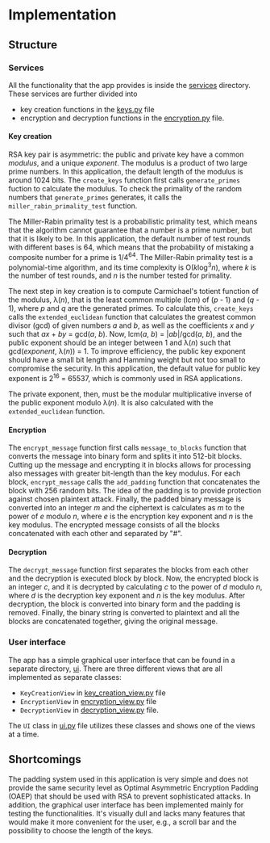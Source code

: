 # Implementation

## Structure

### Services

All the functionality that the app provides is inside the [services](https://github.com/SiniCode/keysmith/tree/main/src/services) directory.
These services are further divided into
* key creation functions in the [keys.py](https://github.com/SiniCode/keysmith/blob/main/src/services/keys.py) file
* encryption and decryption functions in the [encryption.py](https://github.com/SiniCode/keysmith/blob/main/src/services/encryption.py) file.

#### Key creation

RSA key pair is asymmetric: the public and private key have a common *modulus*, and a unique *exponent*.
The modulus is a product of two large prime numbers. In this application, the default length of the modulus is around 1024 bits. 
The `create_keys` function first calls `generate_primes` fuction to calculate the modulus. To check the primality of the random numbers that `generate_primes` generates, it calls the `miller_rabin_primality_test` function.

The Miller-Rabin primality test is a probabilistic primality test, which means that the algorithm cannot guarantee that a number is a prime number, but that it is likely to be.
In this application, the default number of test rounds with different bases is 64, which means that the probability of mistaking a composite number for a prime is 1/4<sup>64</sup>.
The Miller-Rabin primality test is a polynomial-time algorithm, and its time complexity is O(*k*log<sup>3</sup>*n*), where *k* is the number of test rounds, and *n* is the number tested for primality.

The next step in key creation is to compute Carmichael's totient function of the modulus, λ(*n*), that is the least common multiple (lcm) of (*p* - 1) and (*q* - 1), where *p* and *q* are the generated primes.
To calculate this, `create_keys` calls the `extended_euclidean` function that calculates the greatest common divisor (gcd) of given numbers *a* and *b*, as well as the coefficients *x* and *y* such that *ax* + *by* = gcd(*a*, *b*).
Now, lcm(*a*, *b*) = |*ab*|/gcd(*a*, *b*), and the public exponent should be an integer between 1 and λ(*n*) such that gcd(*exponent*, λ(*n*)) = 1.
To improve efficiency, the public key exponent should have a small bit length and Hamming weight but not too small to compromise the security.
In this application, the default value for public key exponent is 2<sup>16</sup> = 65537, which is commonly used in RSA applications.

The private exponent, then, must be the modular multiplicative inverse of the public exponent modulo λ(*n*). It is also calculated with the `extended_euclidean` function.

#### Encryption

The `encrypt_message` function first calls `message_to_blocks` function that converts the message into binary form and splits it into 512-bit blocks.
Cutting up the message and encrypting it in blocks allows for processing also messages with greater bit-length than the key modulus.
For each block, `encrypt_message` calls the `add_padding` function that concatenates the block with 256 random bits. The idea of the padding is to provide protection against chosen plaintext attack.
Finally, the padded binary message is converted into an integer *m* and the ciphertext is calculates as *m* to the power of *e* modulo *n*, where *e* is the encryption key exponent and *n* is the key modulus.
The encrypted message consists of all the blocks concatenated with each other and separated by "#".

#### Decryption

The `decrypt_message` function first separates the blocks from each other and the decryption is executed block by block.
Now, the encrypted block is an integer *c*, and it is decrypted by calculating *c* to the power of *d* modulo *n*, where *d* is the decryption key exponent and *n* is the key modulus.
After decryption, the block is converted into binary form and the padding is removed. Finally, the binary string is converted to plaintext and all the blocks are concatenated together, giving the original message.

### User interface

The app has a simple graphical user interface that can be found in a separate directory, [ui](https://github.com/SiniCode/keysmith/tree/main/src/ui).
There are three different views that are all implemented as separate classes:
* `KeyCreationView` in [key_creation_view.py](https://github.com/SiniCode/keysmith/blob/main/src/ui/key_creation_view.py) file
* `EncryptionView` in [encryption_view.py](https://github.com/SiniCode/keysmith/blob/main/src/ui/encryption_view.py) file
* `DecryptionView` in [decryption_view.py](https://github.com/SiniCode/keysmith/blob/main/src/ui/decryption_view.py) file.

The `UI` class in [ui.py](https://github.com/SiniCode/keysmith/blob/main/src/ui/ui.py) file utilizes these classes and shows one of the views at a time.

## Shortcomings

The padding system used in this application is very simple and does not provide the same security level as Optimal Asymmetric Encryption Padding (OAEP) that should be used with RSA to prevent sophisticated attacks.
In addition, the graphical user interface has been implemented mainly for testing the functionalities. It's visually dull and lacks many features that would make it more convenient for the user, e.g., a scroll bar and the possibility to choose the length of the keys.
